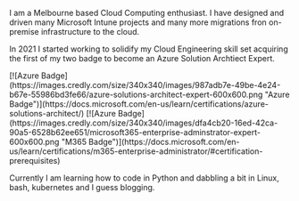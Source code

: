 I am a Melbourne based Cloud Computing enthusiast. I have designed and driven many Microsoft Intune projects and many more migrations fron on-premise infrastructure to the cloud.

In 2021 I started working to solidify my Cloud Engineering skill set acquiring the first of my two badge to become an Azure Solution Archtiect Expert.

<div style="width:50pxl height:50px">
[![Azure Badge](https://images.credly.com/size/340x340/images/987adb7e-49be-4e24-b67e-55986bd3fe66/azure-solutions-architect-expert-600x600.png "Azure Badge")](https://docs.microsoft.com/en-us/learn/certifications/azure-solutions-architect/)
[![Azure Badge](https://images.credly.com/size/340x340/images/dfa4cb20-16ed-42ca-90a5-6528b62ee651/microsoft365-enterprise-adminstrator-expert-600x600.png "M365 Badge")](https://docs.microsoft.com/en-us/learn/certifications/m365-enterprise-administrator/#certification-prerequisites)



Currently I am learning how to code in Python and dabbling a bit in Linux, bash, kubernetes and I guess blogging.




